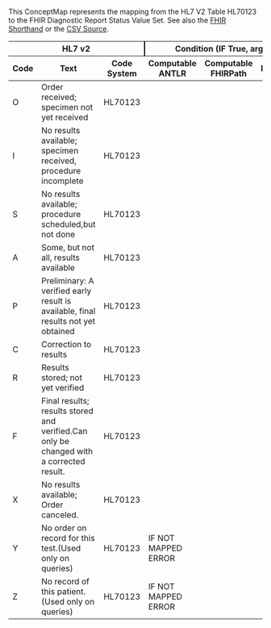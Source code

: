 
This ConceptMap represents the mapping from the HL7 V2 Table HL70123 to the FHIR Diagnostic Report Status Value Set. See also the <a href='https://github.com/HL7/v2-to-fhir/blob/master/tank/Table HL70123[Non-Queries] to Diagnostic Report Status.fsh'>FHIR Shorthand</a> or the <a href='https://github.com/HL7/v2-to-fhir/blob/master/mappings/codesystems/HL7 Concept Map_ ResultStatus[Non-Queries] - Sheet1.csv'>CSV Source</a>.
<table class='grid'><thead>
<tr><th colspan='3' style='border-right: 2px solid black;'>HL7 v2</th><th colspan='3' style='border-right: 2px solid black;'>Condition (IF True, args)</th><th colspan='4'>HL7 FHIR</th><th rowspan='2'>Comments</th></tr>
<tr><th>Code</th><th>Text</th><th>Code System</th><th>Computable ANTLR</th><th>Computable FHIRPath</th><th>Narrative</th><th>Code</th><th>Proposed Extension</th><th>Display</th><th>Code System</th></tr></thead>
<tbody>
<tr><td>O</td><td>Order received; specimen not yet received</td><td style='border-right: 2px'>HL70123</td><td></td><td></td><td style='border-right: 2px'></td><td>registered</td><td></td><td>Registered</td><td><a href='https://hl7.org/fhir/R4/codesystem-diagnostic-report-status.html'>http://hl7.org/fhir/diagnostic-report-status</a></td><td></td></tr>
<tr><td>I</td><td>No results available; specimen received, procedure incomplete</td><td style='border-right: 2px'>HL70123</td><td></td><td></td><td style='border-right: 2px'></td><td>registered</td><td></td><td>Registered</td><td><a href='https://hl7.org/fhir/R4/codesystem-diagnostic-report-status.html'>http://hl7.org/fhir/diagnostic-report-status</a></td><td></td></tr>
<tr><td>S</td><td>No results available; procedure scheduled,but not done</td><td style='border-right: 2px'>HL70123</td><td></td><td></td><td style='border-right: 2px'></td><td>registered</td><td></td><td>Registered</td><td><a href='https://hl7.org/fhir/R4/codesystem-diagnostic-report-status.html'>http://hl7.org/fhir/diagnostic-report-status</a></td><td></td></tr>
<tr><td>A</td><td>Some, but not all, results available</td><td style='border-right: 2px'>HL70123</td><td></td><td></td><td style='border-right: 2px'></td><td>partial</td><td></td><td>Partial</td><td><a href='https://hl7.org/fhir/R4/codesystem-diagnostic-report-status.html'>http://hl7.org/fhir/diagnostic-report-status</a></td><td></td></tr>
<tr><td>P</td><td>Preliminary: A verified early result is available, final results not yet obtained</td><td style='border-right: 2px'>HL70123</td><td></td><td></td><td style='border-right: 2px'></td><td>preliminary</td><td></td><td>Preliminary</td><td><a href='https://hl7.org/fhir/R4/codesystem-diagnostic-report-status.html'>http://hl7.org/fhir/diagnostic-report-status</a></td><td></td></tr>
<tr><td>C</td><td>Correction to results</td><td style='border-right: 2px'>HL70123</td><td></td><td></td><td style='border-right: 2px'></td><td>corrected</td><td></td><td>Corrected</td><td><a href='https://hl7.org/fhir/R4/codesystem-diagnostic-report-status.html'>http://hl7.org/fhir/diagnostic-report-status</a></td><td></td></tr>
<tr><td>R</td><td>Results stored; not yet verified</td><td style='border-right: 2px'>HL70123</td><td></td><td></td><td style='border-right: 2px'></td><td>partial</td><td></td><td>Partial</td><td><a href='https://hl7.org/fhir/R4/codesystem-diagnostic-report-status.html'>http://hl7.org/fhir/diagnostic-report-status</a></td><td></td></tr>
<tr><td>F</td><td>Final results; results stored and verified.Can only be changed with a corrected result.</td><td style='border-right: 2px'>HL70123</td><td></td><td></td><td style='border-right: 2px'></td><td>final</td><td></td><td>Final</td><td><a href='https://hl7.org/fhir/R4/codesystem-diagnostic-report-status.html'>http://hl7.org/fhir/diagnostic-report-status</a></td><td></td></tr>
<tr><td>X</td><td>No results available; Order canceled.</td><td style='border-right: 2px'>HL70123</td><td></td><td></td><td style='border-right: 2px'></td><td>cancelled</td><td></td><td>Cancelled</td><td><a href='https://hl7.org/fhir/R4/codesystem-diagnostic-report-status.html'>http://hl7.org/fhir/diagnostic-report-status</a></td><td></td></tr>
<tr><td>Y</td><td>No order on record for this test.(Used only on queries)</td><td style='border-right: 2px'>HL70123</td><td>IF NOT MAPPED ERROR</td><td></td><td style='border-right: 2px'></td><td></td><td></td><td></td><td></td><td></td></tr>
<tr><td>Z</td><td>No record of this patient. (Used only on queries)</td><td style='border-right: 2px'>HL70123</td><td>IF NOT MAPPED ERROR</td><td></td><td style='border-right: 2px'></td><td></td><td></td><td></td><td></td><td></td></tr>
</tbody></table>
